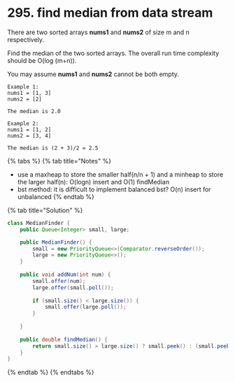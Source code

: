 # 295. find median from data stream

There are two sorted arrays **nums1** and **nums2** of size m and n respectively.

Find the median of the two sorted arrays. The overall run time complexity should be O\(log \(m+n\)\).

You may assume **nums1** and **nums2** cannot be both empty.

```text
Example 1:
nums1 = [1, 3]
nums2 = [2]

The median is 2.0

Example 2:
nums1 = [1, 2]
nums2 = [3, 4]

The median is (2 + 3)/2 = 2.5
```

{% tabs %}
{% tab title="Notes" %}
* use a maxheap to store the smaller half\(n/n + 1\) and a minheap to store the larger half\(n\): O\(logn\) insert and O\(1\) findMedian
* bst method: it is difficult to implement balanced bst? O\(n\) insert for unbalanced
{% endtab %}

{% tab title="Solution" %}
```java
class MedianFinder {
    public Queue<Integer> small, large;

    public MedianFinder() {
        small = new PriorityQueue<>(Comparator.reverseOrder());
        large = new PriorityQueue<>();
    }
    
    public void addNum(int num) {
        small.offer(num);
        large.offer(small.poll());
        
        if (small.size() < large.size()) {
            small.offer(large.poll());
        }
        
    }
    
    public double findMedian() {
        return small.size() > large.size() ? small.peek() : (small.peek() + large.peek()) / 2.0;
    }
}
```
{% endtab %}
{% endtabs %}

